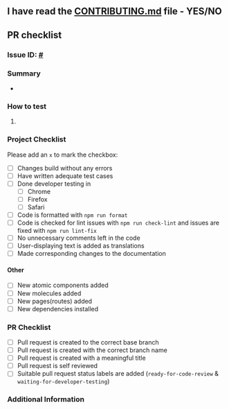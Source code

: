 ## I have read the [CONTRIBUTING.md](https://github.com/rootcodelabs/skapp-fe/blob/community-dev/CONTRIBUTING.md) file - YES/NO

## PR checklist

### Issue ID: [#](https://github.com/rootcodelabs/skapp/issues/)

### Summary

-

### How to test

1.

### Project Checklist

Please add an `x` to mark the checkbox:

- [ ] Changes build without any errors
- [ ] Have written adequate test cases
- [ ] Done developer testing in
  - [ ] Chrome
  - [ ] Firefox
  - [ ] Safari
- [ ] Code is formatted with `npm run format`
- [ ] Code is checked for lint issues with `npm run check-lint` and issues are fixed with `npm run lint-fix`
- [ ] No unnecessary comments left in the code
- [ ] User-displaying text is added as translations
- [ ] Made corresponding changes to the documentation

#### Other

- [ ] New atomic components added
- [ ] New molecules added
- [ ] New pages(routes) added
- [ ] New dependencies installed

### PR Checklist

- [ ] Pull request is created to the correct base branch
- [ ] Pull request is created with the correct branch name
- [ ] Pull request is created with a meaningful title
- [ ] Pull request is self reviewed
- [ ] Suitable pull request status labels are added (`ready-for-code-review` & `waiting-for-developer-testing`)

### Additional Information
